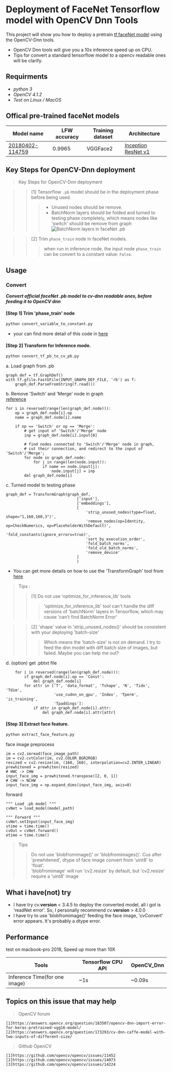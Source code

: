 # Deployment of FaceNet Tensorflow model with OpenCV Dnn Tools 

This project will show you how to deploy a pretrain [tf faceNet model](https://github.com/davidsandberg/facenet) using the OpenCV-Dnn tools. 

* OpenCV Dnn tools will give you a 10x inference speed up on CPU. 
* Tips for convert a standard tensorflow model to a opencv readable ones will be clarify.

## Requirments 
* *python 3*
* *OpenCV 4.1.2*
* *Test on Linux / MacOS*

## Offical pre-trained faceNet models
| Model name      | LFW accuracy | Training dataset | Architecture |
|-----------------|--------------|------------------|-------------|
| [20180402-114759](https://drive.google.com/open?id=1EXPBSXwTaqrSC0OhUdXNmKSh9qJUQ55-) | 0.9965        | VGGFace2      | [Inception ResNet v1](https://github.com/davidsandberg/facenet/blob/master/src/models/inception_resnet_v1.py) |

## Key Steps for OpenCV-Dnn deployment

> Key Steps for OpenCV-Dnn deployment

>> [1] Tensorflow `.pb` model should be in the deployment phase before being used.
>>> * Unused nodes should be remove.
>>> * BatchNorm layers should be folded and turned to testing phase completely, which means nodes like 'switch' should be remove from graph
![BatchNorm layers in faceNet .pb](https://user-images.githubusercontent.com/25801568/54905709-ba876b80-4ef2-11e9-809c-46da9aeb159f.png)

>> [2] Trim `phase_train` node in faceNet models. 
>>> when run in inference node, the input node `phase_train` can be convert to a constant value: `False`.

## Usage

### Convert
***Convert official faceNet .pb model to cv-dnn readable ones, before feeding it to OpenCV dnn***

#### [Step 1] Trim 'phase_train' node
```bash
python convert_variable_to_constant.py
```
* your can find more detail of this code in [here](https://stackoverflow.com/questions/43332342/is-it-possible-to-replace-placeholder-with-a-constant-in-an-existing-graph)

#### [Step 2] Transform for Inference mode.
```bash
python convert_tf_pb_to_cv_pb.py
```

a. Load graph from .pb
```text 
graph_def = tf.GraphDef()
with tf.gfile.FastGFile(INPUT_GRAPH_DEF_FILE, 'rb') as f:
    graph_def.ParseFromString(f.read())
```
b. Remove 'Switch' and 'Merge' node in graph  
[reference](https://github.com/opencv/opencv/issues/14224)
```text
for i in reversed(range(len(graph_def.node))):
    op = graph_def.node[i].op
    name = graph_def.node[i].name

    if op == 'Switch' or op == 'Merge':
        # get input of 'Switch'/'Merge' node
        inp = graph_def.node[i].input[0]

        # find nodes connected to 'Switch'/'Merge' node in graph,
        # cut their connection, and redirect to the input of 'Switch'/'Merge';
        for node in graph_def.node:
            for j in range(len(node.input)):
                if name == node.input[j]:
                    node.input[j] = inp
        del graph_def.node[i]
```

c. Turned model to testing phase  
```text
graph_def = TransformGraph(graph_def,
                               ['input'],
                               ['embeddings'],
                               [
                                   'strip_unused_nodes(type=float, shape="1,160,160,3")',
                                   'remove_nodes(op=Identity, op=CheckNumerics, op=PlaceholderWithDefault)',
                                   'fold_constants(ignore_errors=true)',
                                   'sort_by_execution_order',
                                   'fold_batch_norms',
                                   'fold_old_batch_norms',
                                   'remove_device'
                               ]
                               )
```
* You can get more details on how to use the 'TransformGraph' tool from [here](https://github.com/tensorflow/tensorflow/tree/master/tensorflow/tools/graph_transforms)

> Tips :
>> [1] Do not use 'optimize_for_inference_lib' tools  
>>> 'optimize_for_inference_lib' tool can't handle the diff versions of 'batchNorm' layers in Tensorflow, which may cause 'can't find BatchNorm Error'  

>> [2] 'shape' value in 'strip_unused_nodes()' should be consistent with your deploying 'batch-size'  
>>> Which means the 'batch-size' is not on demand. I try to feed the dnn model with diff batch size of images, but failed. Maybe you can help me out?  


d. (option) get .pbtxt file
```text
    for i in reversed(range(len(graph_def.node))):
        if graph_def.node[i].op == 'Const':
            del graph_def.node[i]
        for attr in ['T', 'data_format', 'Tshape', 'N', 'Tidx', 'Tdim',
                     'use_cudnn_on_gpu', 'Index', 'Tperm', 'is_training',
                     'Tpaddings']:
            if attr in graph_def.node[i].attr:
                del graph_def.node[i].attr[attr]
```
#### [Step 3] Extract face feature.
```bash
python extract_face_feature.py
```

face image preprocess
```text
im = cv2.imread(face_image_path)
im = cv2.cvtColor(im, cv2.COLOR_BGR2RGB)
resized = cv2.resize(im, (160, 160), interpolation=cv2.INTER_LINEAR)
prewhitened = prewhiten(resized)
# HWC -> CHW
input_face_img = prewhitened.transpose([2, 0, 1])
# CHW -> NCHW
input_face_img = np.expand_dims(input_face_img, axis=0)
```

forward
```text
""" Load .pb model """
cvNet = load_model(model_path)

""" Forward """
cvNet.setInput(input_face_img)
stime = time.time()
cvOut = cvNet.forward()
etime = time.time()
```
> Tips
>> Do not use 'blobfromimage()' or 'blobfromimages()'. Cus after 'prewhitened', dtype of face image convert from 'uint8' to 'float'.  
>> 'blobfromimage' will run 'cv2.resize' by default, but 'cv2.resize' require a 'uint8' image  

## What i have(not) try

* I have try cv.__version__ < 3.4.5 to deploy the converted model, all i got is 'readNet error'. So, I personally recommend  cv.__version__ > 4.0.0   
* I have try to use 'blobfromimage()' feeding the face image, 'cvConvert' error appears. It's probably a dtype error.  

## Performance
test on macbook-pro 2018, Speed up more than 10X 

|Tools       | Tensorflow CPU API | OpenCV_Dnn |
|------------|--------------------|------------|
| Inference Time(for one image) | ~1s     | ~0.09s   |

## Topics on this issue that may help 

> OpenCV forum
```text
[1]https://answers.opencv.org/question/183507/opencv-dnn-import-error-for-keras-pretrained-vgg16-model/
[2]https://answers.opencv.org/question/173293/cv-dnn-caffe-model-with-two-inputs-of-different-size/
```
> Github OpenCV 
```text
[1]https://github.com/opencv/opencv/issues/11452  
[2]https://github.com/opencv/opencv/issues/14073
[3]https://github.com/opencv/opencv/issues/14224
```



